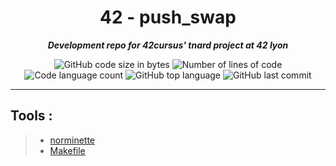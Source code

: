 <h1 align="center">
	42 - push_swap
</h1>

<p align="center">
	<b><i>Development repo for 42cursus' tnard project at 42 lyon</i></b><br>
</p>

<p align="center">
	<img alt="GitHub code size in bytes" src="https://img.shields.io/github/languages/code-size/PandeoF1/42-push_swap?color=blueviolet" />
	<img alt="Number of lines of code" src="https://img.shields.io/tokei/lines/github/PandeoF1/42-push_swap?color=blueviolet" />
	<img alt="Code language count" src="https://img.shields.io/github/languages/count/PandeoF1/42-push_swap?color=blue" />
	<img alt="GitHub top language" src="https://img.shields.io/github/languages/top/PandeoF1/42-push_swap?color=blue" />
	<img alt="GitHub last commit" src="https://img.shields.io/github/last-commit/PandeoF1/42-push_swap?color=brightgreen" />
</p>

---

## Tools :
 > - [norminette](https://github.com/42School/norminette) <br />
 > - [Makefile](https://github.com/PandeoF1/makefile) <br />
